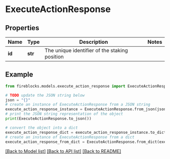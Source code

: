 # ExecuteActionResponse


## Properties

Name | Type | Description | Notes
------------ | ------------- | ------------- | -------------
**id** | **str** | The unique identifier of the staking position | 

## Example

```python
from fireblocks.models.execute_action_response import ExecuteActionResponse

# TODO update the JSON string below
json = "{}"
# create an instance of ExecuteActionResponse from a JSON string
execute_action_response_instance = ExecuteActionResponse.from_json(json)
# print the JSON string representation of the object
print(ExecuteActionResponse.to_json())

# convert the object into a dict
execute_action_response_dict = execute_action_response_instance.to_dict()
# create an instance of ExecuteActionResponse from a dict
execute_action_response_from_dict = ExecuteActionResponse.from_dict(execute_action_response_dict)
```
[[Back to Model list]](../README.md#documentation-for-models) [[Back to API list]](../README.md#documentation-for-api-endpoints) [[Back to README]](../README.md)


